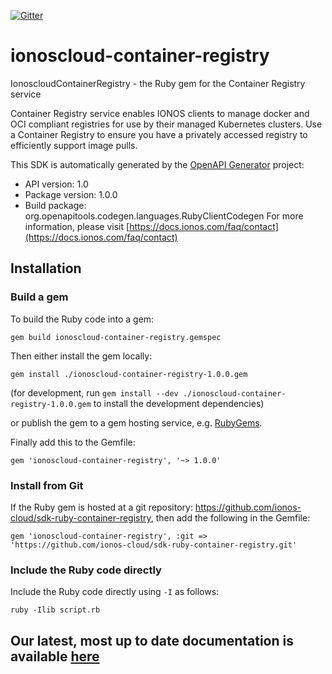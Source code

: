 [![Gitter](https://img.shields.io/gitter/room/ionos-cloud/sdk-general)](https://gitter.im/ionos-cloud/sdk-general)

# ionoscloud-container-registry

IonoscloudContainerRegistry - the Ruby gem for the Container Registry service

Container Registry service enables IONOS clients to manage docker and OCI compliant registries for use by their managed Kubernetes clusters. Use a Container Registry to ensure you have a privately accessed registry to efficiently support image pulls.

This SDK is automatically generated by the [OpenAPI Generator](https://openapi-generator.tech) project:

- API version: 1.0
- Package version: 1.0.0
- Build package: org.openapitools.codegen.languages.RubyClientCodegen
For more information, please visit [https://docs.ionos.com/faq/contact](https://docs.ionos.com/faq/contact)

## Installation

### Build a gem

To build the Ruby code into a gem:

```shell
gem build ionoscloud-container-registry.gemspec
```

Then either install the gem locally:

```shell
gem install ./ionoscloud-container-registry-1.0.0.gem
```

(for development, run `gem install --dev ./ionoscloud-container-registry-1.0.0.gem` to install the development dependencies)

or publish the gem to a gem hosting service, e.g. [RubyGems](https://rubygems.org/).

Finally add this to the Gemfile:

    gem 'ionoscloud-container-registry', '~> 1.0.0'

### Install from Git

If the Ruby gem is hosted at a git repository: https://github.com/ionos-cloud/sdk-ruby-container-registry, then add the following in the Gemfile:

    gem 'ionoscloud-container-registry', :git => 'https://github.com/ionos-cloud/sdk-ruby-container-registry.git'

### Include the Ruby code directly

Include the Ruby code directly using `-I` as follows:

```shell
ruby -Ilib script.rb
```

## Our latest, most up to date documentation is available [here](https://github.com/ionos-cloud/sdk-ruby-container-registry/blob/master/README.md)
